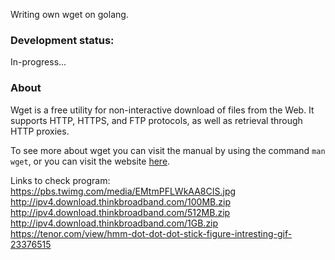 Writing own wget on golang.

### Development status: </br>

In-progress...

### About

Wget is a free utility for non-interactive download of files from the Web. It supports HTTP, HTTPS, and FTP protocols, as well as retrieval through HTTP proxies.

To see more about wget you can visit the manual by using the command `man wget`, or you can visit the website [here](https://www.gnu.org/software/wget/manual/wget.html).

Links to check program: </br>
https://pbs.twimg.com/media/EMtmPFLWkAA8CIS.jpg
http://ipv4.download.thinkbroadband.com/100MB.zip
http://ipv4.download.thinkbroadband.com/512MB.zip
http://ipv4.download.thinkbroadband.com/1GB.zip
https://tenor.com/view/hmm-dot-dot-dot-stick-figure-intresting-gif-23376515
